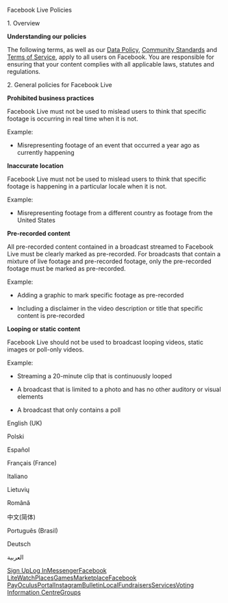 Facebook Live Policies

1\. Overview

**Understanding our policies**

The following terms, as well as our [Data Policy](https://www.facebook.com/about/privacy/), [Community Standards](https://www.facebook.com/communitystandards/) and [Terms of Service](https://www.facebook.com/legal/terms), apply to all users on Facebook. You are responsible for ensuring that your content complies with all applicable laws, statutes and regulations.

2\. General policies for Facebook Live

**Prohibited business practices**

Facebook Live must not be used to mislead users to think that specific footage is occurring in real time when it is not.

Example:

*   Misrepresenting footage of an event that occurred a year ago as currently happening

**Inaccurate location**

Facebook Live must not be used to mislead users to think that specific footage is happening in a particular locale when it is not.

Example:

*   Misrepresenting footage from a different country as footage from the United States

**Pre-recorded content**

All pre-recorded content contained in a broadcast streamed to Facebook Live must be clearly marked as pre-recorded. For broadcasts that contain a mixture of live footage and pre-recorded footage, only the pre-recorded footage must be marked as pre-recorded.

Example:

*   Adding a graphic to mark specific footage as pre-recorded

*   Including a disclaimer in the video description or title that specific content is pre-recorded

**Looping or static content**

Facebook Live should not be used to broadcast looping videos, static images or poll-only videos.

Example:

*   Streaming a 20-minute clip that is continuously looped

*   A broadcast that is limited to a photo and has no other auditory or visual elements

*   A broadcast that only contains a poll

English (UK)

Polski

Español

Français (France)

Italiano

Lietuvių

Română

中文(简体)

Português (Brasil)

Deutsch

العربية

[Sign Up](https://www.facebook.com/reg/)[Log In](https://www.facebook.com/login/)[Messenger](https://l.facebook.com/l.php?u=https%3A%2F%2Fmessenger.com%2F&h=AT1VW2l5RxMpREyq035XuOKxcV7xOCf6I8Zs7KuzQn8dbrlfjX_4_nC3jkiaj-z8qWOt62wUyEM6_yyYnMHYd_3dM9BIEdRQEUp5KR0Mlhrpthcn9aS0cQrKhKDVfED3pDF39GGQy0dkkaZEeOxuAmAPcyhxJidtDg_rSw)[Facebook Lite](https://www.facebook.com/lite/)[Watch](https://en-gb.facebook.com/watch/)[Places](https://www.facebook.com/places/)[Games](https://www.facebook.com/games/)[Marketplace](https://www.facebook.com/marketplace/)[Facebook Pay](https://pay.facebook.com/)[Oculus](https://l.facebook.com/l.php?u=https%3A%2F%2Fwww.oculus.com%2F&h=AT1VW2l5RxMpREyq035XuOKxcV7xOCf6I8Zs7KuzQn8dbrlfjX_4_nC3jkiaj-z8qWOt62wUyEM6_yyYnMHYd_3dM9BIEdRQEUp5KR0Mlhrpthcn9aS0cQrKhKDVfED3pDF39GGQy0dkkaZEeOxuAmAPcyhxJidtDg_rSw)[Portal](https://portal.facebook.com/)[Instagram](https://l.facebook.com/l.php?u=https%3A%2F%2Fwww.instagram.com%2F&h=AT1VW2l5RxMpREyq035XuOKxcV7xOCf6I8Zs7KuzQn8dbrlfjX_4_nC3jkiaj-z8qWOt62wUyEM6_yyYnMHYd_3dM9BIEdRQEUp5KR0Mlhrpthcn9aS0cQrKhKDVfED3pDF39GGQy0dkkaZEeOxuAmAPcyhxJidtDg_rSw)[Bulletin](https://www.bulletin.com/)[Local](https://www.facebook.com/local/lists/245019872666104/)[Fundraisers](https://www.facebook.com/fundraisers/)[Services](https://www.facebook.com/biz/directory/)[Voting Information Centre](https://www.facebook.com/votinginformationcenter/?entry_point=c2l0ZQ%3D%3D)[Groups](https://www.facebook.com/groups/explore/)